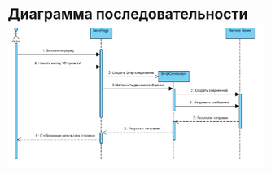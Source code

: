 # Диаграмма последовательности![Sequence Diagram](https://github.com/valerycadovic/VMail/blob/master/Diagrams/Sequence/Seq.png)